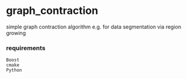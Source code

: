 # graph_contraction
simple graph contraction algorithm e.g. for data segmentation via region growing

### requirements
    Boost
    cmake
    Python
